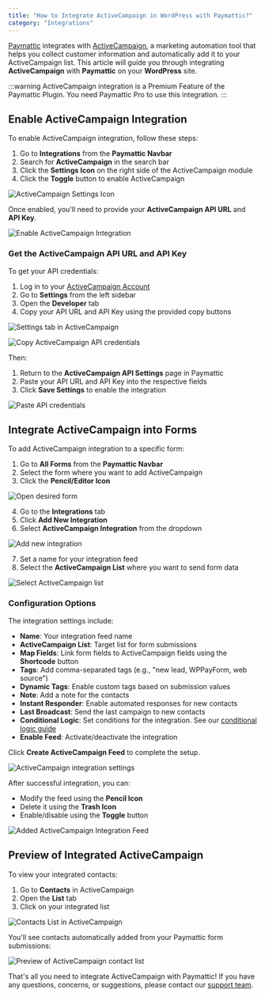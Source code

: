 ```yaml
---
title: "How to Integrate ActiveCampaign in WordPress with Paymattic?"
category: "Integrations"
---
```


[Paymattic](https://paymattic.com/) integrates with [ActiveCampaign](https://www.activecampaign.com/), a marketing automation tool that helps you collect customer information and automatically add it to your ActiveCampaign list. This article will guide you through integrating **ActiveCampaign** with **Paymattic** on your **WordPress** site.

:::warning
ActiveCampaign integration is a Premium Feature of the Paymattic Plugin. You need Paymattic Pro to use this integration.
:::

## Enable ActiveCampaign Integration 

To enable ActiveCampaign integration, follow these steps:

1. Go to **Integrations** from the **Paymattic Navbar**
2. Search for **ActiveCampaign** in the search bar
3. Click the **Settings Icon** on the right side of the ActiveCampaign module
4. Click the **Toggle** button to enable ActiveCampaign

![ActiveCampaign Settings Icon](/images/integrations/how-to-integrate-activecampaign-in-wordpress-with-paymattic/Active-Campaigns-Setting-Icon-scaled.webp)

Once enabled, you'll need to provide your **ActiveCampaign API URL** and **API Key**.

![Enable ActiveCampaign Integration](/images/integrations/how-to-integrate-activecampaign-in-wordpress-with-paymattic/Enable-Active-Campaign-Integration-scaled.webp)

### Get the ActiveCampaign API URL and API Key

To get your API credentials:

1. Log in to your [ActiveCampaign Account](https://www.activecampaign.com/)
2. Go to **Settings** from the left sidebar
3. Open the **Developer** tab
4. Copy your API URL and API Key using the provided copy buttons

![Settings tab in ActiveCampaign](/images/integrations/how-to-integrate-activecampaign-in-wordpress-with-paymattic/Settings-tab-of-Active-Campaign-scaled.webp)

![Copy ActiveCampaign API credentials](/images/integrations/how-to-integrate-activecampaign-in-wordpress-with-paymattic/Copy-Active-Campaign-API-URL-Key-scaled.webp)

Then:

1. Return to the **ActiveCampaign API Settings** page in Paymattic
2. Paste your API URL and API Key into the respective fields
3. Click **Save Settings** to enable the integration

![Paste API credentials](/images/integrations/how-to-integrate-activecampaign-in-wordpress-with-paymattic/Paste-the-API-URL-Key-scaled.webp)

## Integrate ActiveCampaign into Forms

To add ActiveCampaign integration to a specific form:

1. Go to **All Forms** from the **Paymattic Navbar**
2. Select the form where you want to add ActiveCampaign
3. Click the **Pencil/Editor Icon**

![Open desired form](/images/integrations/how-to-integrate-activecampaign-in-wordpress-with-paymattic/Open-desired-form-8-scaled.webp)

4. Go to the **Integrations** tab
5. Click **Add New Integration**
6. Select **ActiveCampaign Integration** from the dropdown

![Add new integration](/images/integrations/how-to-integrate-activecampaign-in-wordpress-with-paymattic/Add-new-integration-dropdown-1-scaled.webp)

7. Set a name for your integration feed
8. Select the **ActiveCampaign List** where you want to send form data

![Select ActiveCampaign list](/images/integrations/how-to-integrate-activecampaign-in-wordpress-with-paymattic/Selecting-active-campaign-list-scaled.webp)

### Configuration Options

The integration settings include:

- **Name**: Your integration feed name
- **ActiveCampaign List**: Target list for form submissions
- **Map Fields**: Link form fields to ActiveCampaign fields using the **Shortcode** button
- **Tags**: Add comma-separated tags (e.g., "new lead, WPPayForm, web source")
- **Dynamic Tags**: Enable custom tags based on submission values
- **Note**: Add a note for the contacts
- **Instant Responder**: Enable automated responses for new contacts
- **Last Broadcast**: Send the last campaign to new contacts
- **Conditional Logic**: Set conditions for the integration. See our [conditional logic guide](/how-to-use-conditional-logic-in-form-fields-with-paymattic)
- **Enable Feed**: Activate/deactivate the integration

Click **Create ActiveCampaign Feed** to complete the setup.

![ActiveCampaign integration settings](/images/integrations/how-to-integrate-activecampaign-in-wordpress-with-paymattic/Add-New-Active-Campaign-Integration-Feed-page.webp)

After successful integration, you can:
- Modify the feed using the **Pencil Icon**
- Delete it using the **Trash Icon**
- Enable/disable using the **Toggle** button

![Added ActiveCampaign Integration Feed](/images/integrations/how-to-integrate-activecampaign-in-wordpress-with-paymattic/Added-Active-Campaign-Intgration-Feed-scaled.webp)

## Preview of Integrated ActiveCampaign

To view your integrated contacts:

1. Go to **Contacts** in ActiveCampaign
2. Open the **List** tab
3. Click on your integrated list

![Contacts List in ActiveCampaign](/images/integrations/how-to-integrate-activecampaign-in-wordpress-with-paymattic/Contacts-List-from-Active-campaign-dashboard-scaled.webp)

You'll see contacts automatically added from your Paymattic form submissions:

![Preview of ActiveCampaign contact list](/images/integrations/how-to-integrate-activecampaign-in-wordpress-with-paymattic/Preview-of-Active-Campaign-contact-List.webp)

That's all you need to integrate ActiveCampaign with Paymattic! If you have any questions, concerns, or suggestions, please contact our [support team](https://wpmanageninja.com/support-tickets/?utm_source=wpmn&utm_medium=home&utm_campaign=site#/).